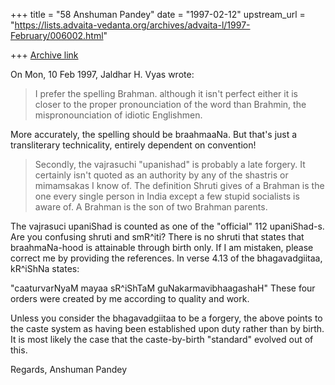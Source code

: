 +++
title = "58 Anshuman Pandey"
date = "1997-02-12"
upstream_url = "https://lists.advaita-vedanta.org/archives/advaita-l/1997-February/006002.html"

+++
[Archive link](https://lists.advaita-vedanta.org/archives/advaita-l/1997-February/006002.html)

On Mon, 10 Feb 1997, Jaldhar H. Vyas wrote:

> I prefer the spelling Brahman.  although it isn't perfect either it is
> closer to the proper pronounciation of the word than Brahmin, the
> mispronounciation of idiotic Englishmen.

More accurately, the spelling should be braahmaaNa. But that's just a
transliterary technicality, entirely dependent on convention!

> Secondly, the vajrasuchi "upanishad" is probably a late forgery.  It
> certainly isn't quoted as an authority by any of the shastris or
> mimamsakas I know of.  The definition Shruti gives of a Brahman is the one
> every single person in India except a few stupid socialists is aware of.
> A Brahman is the son of two Brahman parents.

The vajrasuci upaniShad is counted as one of the "official" 112
upaniShad-s. Are you confusing shruti and smR^iti? There is no shruti
that states that braahmaNa-hood is attainable through birth only. If I am
mistaken, please correct me by providing the references. In verse 4.13 of
the bhagavadgiitaa, kR^iShNa states:

"caaturvarNyaM mayaa sR^iShTaM guNakarmavibhaagashaH"
These four orders were created by me according to quality and work.

Unless you consider the bhagavadgiitaa to be a forgery, the above points
to the caste system as having been established upon duty rather than by
birth. It is most likely the case that the caste-by-birth "standard"
evolved out of this.

Regards,
Anshuman Pandey

